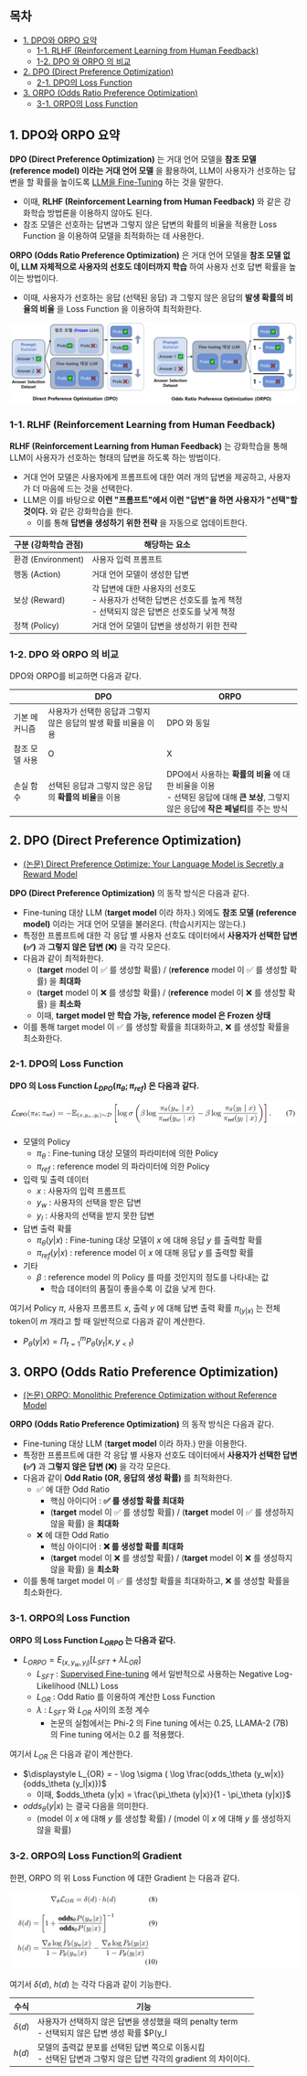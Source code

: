 ## 목차

* [1. DPO와 ORPO 요약](#1-dpo와-orpo-요약)
  * [1-1. RLHF (Reinforcement Learning from Human Feedback)](#1-1-rlhf-reinforcement-learning-from-human-feedback)
  * [1-2. DPO 와 ORPO 의 비교](#1-2-dpo-와-orpo-의-비교)
* [2. DPO (Direct Preference Optimization)](#2-dpo-direct-preference-optimization)
  * [2-1. DPO의 Loss Function](#2-1-dpo의-loss-function)
* [3. ORPO (Odds Ratio Preference Optimization)](#3-orpo-odds-ratio-preference-optimization)
  * [3-1. ORPO의 Loss Function](#3-1-orpo의-loss-function)

## 1. DPO와 ORPO 요약

**DPO (Direct Preference Optimization)** 는 거대 언어 모델을 **참조 모델 (reference model) 이라는 거대 언어 모델** 을 활용하여, LLM이 사용자가 선호하는 답변을 할 확률을 높이도록 [LLM을 Fine-Tuning](LLM_기초_Fine_Tuning.md) 하는 것을 말한다.

* 이때, **RLHF (Reinforcement Learning from Human Feedback)** 와 같은 강화학습 방법론을 이용하지 않아도 된다.
* 참조 모델은 선호하는 답변과 그렇지 않은 답변의 확률의 비율을 적용한 Loss Function 을 이용하여 모델을 최적화하는 데 사용한다.

**ORPO (Odds Ratio Preference Optimization)** 은 거대 언어 모델을 **참조 모델 없이, LLM 자체적으로 사용자의 선호도 데이터까지 학습** 하여 사용자 선호 답변 확률을 높이는 방법이다.

* 이때, 사용자가 선호하는 응답 (선택된 응답) 과 그렇지 않은 응답의 **발생 확률의 비율의 비율** 을 Loss Function 을 이용하여 최적화한다.

![image](images/Fine_Tuning_DPO_ORPO_1.PNG)

### 1-1. RLHF (Reinforcement Learning from Human Feedback)

**RLHF (Reinforcement Learning from Human Feedback)** 는 강화학습을 통해 LLM이 사용자가 선호하는 형태의 답변을 하도록 하는 방법이다.

* 거대 언어 모델은 사용자에게 프롬프트에 대한 여러 개의 답변을 제공하고, 사용자가 더 마음에 드는 것을 선택한다.
* LLM은 이를 바탕으로 **이런 "프롬프트"에서 이런 "답변"을 하면 사용자가 "선택"할 것이다.** 와 같은 강화학습을 한다.
  * 이를 통해 **답변을 생성하기 위한 전략** 을 자동으로 업데이트한다. 

| 구분 (강화학습 관점)     | 해당하는 요소                                                                    |
|------------------|----------------------------------------------------------------------------|
| 환경 (Environment) | 사용자 입력 프롬프트                                                                |
| 행동 (Action)      | 거대 언어 모델이 생성한 답변                                                           |
| 보상 (Reward)      | 각 답변에 대한 사용자의 선호도<br>- 사용자가 선택한 답변은 선호도를 높게 책정<br>- 선택되지 않은 답변은 선호도를 낮게 책정 |
| 정책 (Policy)      | 거대 언어 모델이 답변을 생성하기 위한 전략                                                   |

### 1-2. DPO 와 ORPO 의 비교

DPO와 ORPO를 비교하면 다음과 같다.

|          | DPO                                  | ORPO                                                                                     |
|----------|--------------------------------------|------------------------------------------------------------------------------------------|
| 기본 메커니즘  | 사용자가 선택한 응답과 그렇지 않은 응답의 발생 확률 비율을 이용 | DPO 와 동일                                                                                 |
| 참조 모델 사용 | O                                    | X                                                                                        |
| 손실 함수    | 선택된 응답과 그렇지 않은 응답의 **확률의 비율**을 이용    | DPO에서 사용하는 **확률의 비율** 에 대한 비율을 이용<br>- 선택된 응답에 대해 **큰 보상**, 그렇지 않은 응답에 **작은 페널티**를 주는 방식 |

## 2. DPO (Direct Preference Optimization)

* [(논문) Direct Preference Optimize: Your Language Model is Secretly a Reward Model](https://arxiv.org/pdf/2305.18290)

**DPO (Direct Preference Optimization)** 의 동작 방식은 다음과 같다.

* Fine-tuning 대상 LLM (**target model** 이라 하자.) 외에도 **참조 모델 (reference model)** 이라는 거대 언어 모델을 불러온다. (학습시키지는 않는다.)
* 특정한 프롬프트에 대한 각 응답 별 사용자 선호도 데이터에서 **사용자가 선택한 답변 (✅)** 과 **그렇지 않은 답변 (❌)** 을 각각 모은다.
* 다음과 같이 최적화한다.
  * (**target** model 이 ✅ 를 생성할 확률) / (**reference** model 이 ✅ 를 생성할 확률) 을 **최대화**
  * (**target** model 이 ❌ 를 생성할 확률) / (**reference** model 이 ❌ 를 생성할 확률) 을 **최소화**
  * 이때, **target model 만 학습 가능, reference model 은 Frozen 상태** 
* 이를 통해 target model 이 ✅ 를 생성할 확률을 최대화하고, ❌ 를 생성할 확률을 최소화한다.

### 2-1. DPO의 Loss Function

**DPO 의 Loss Function $L_{DPO}(\pi_\theta; \pi_{ref})$ 은 다음과 같다.**

![image](images/Fine_Tuning_DPO_ORPO_2.PNG)

* 모델의 Policy
  * $\pi_\theta$ : Fine-tuning 대상 모델의 파라미터에 의한 Policy
  * $\pi_{ref}$ : reference model 의 파라미터에 의한 Policy
* 입력 및 출력 데이터
  * $x$ : 사용자의 입력 프롬프트
  * $y_w$ : 사용자의 선택을 받은 답변
  * $y_l$ : 사용자의 선택을 받지 못한 답변
* 답변 출력 확률
  * $\pi_\theta(y|x)$ : Fine-tuning 대상 모델이 $x$ 에 대해 응답 $y$ 를 출력할 확률
  * $\pi_{ref}(y|x)$ : reference model 이 $x$ 에 대해 응답 $y$ 를 출력할 확률
* 기타
  * $\beta$ : reference model 의 Policy 를 따를 것인지의 정도를 나타내는 값
    * 학습 데이터의 품질이 좋을수록 이 값을 낮게 한다. 

여기서 Policy $\pi$, 사용자 프롬프트 $x$, 출력 $y$ 에 대해 답변 출력 확률 $\pi_(y|x)$ 는 전체 token이 $m$ 개라고 할 때 일반적으로 다음과 같이 계산한다.

* $\displaystyle P_\theta (y|x) = \Pi_{t=1}^m P_\theta (y_t|x, y_{<t})$

## 3. ORPO (Odds Ratio Preference Optimization)

* [(논문) ORPO: Monolithic Preference Optimization without Reference Model](https://arxiv.org/pdf/2403.07691)

**ORPO (Odds Ratio Preference Optimization)** 의 동작 방식은 다음과 같다.

* Fine-tuning 대상 LLM (**target model** 이라 하자.) 만을 이용한다.
* 특정한 프롬프트에 대한 각 응답 별 사용자 선호도 데이터에서 **사용자가 선택한 답변 (✅)** 과 **그렇지 않은 답변 (❌)** 을 각각 모은다.
* 다음과 같이 **Odd Ratio (OR, 응답의 생성 확률)** 를 최적화한다.
  * ✅ 에 대한 Odd Ratio
    * 핵심 아이디어 : **✅ 를 생성할 확률 최대화**
    * (**target** model 이 ✅ 를 생성할 확률) / (**target** model 이 ✅ 를 생성하지 않을 확률) 을 **최대화**
  * ❌ 에 대한 Odd Ratio
    * 핵심 아이디어 : **❌ 를 생성할 확률 최대화**
    * (**target** model 이 ❌ 를 생성할 확률) / (**target** model 이 ❌ 를 생성하지 않을 확률) 을 **최소화**
* 이를 통해 target model 이 ✅ 를 생성할 확률을 최대화하고, ❌ 를 생성할 확률을 최소화한다.

### 3-1. ORPO의 Loss Function

**ORPO 의 Loss Function $L_{ORPO}$ 는 다음과 같다.**

* $L_{ORPO} = E_{(x, y_w, y_l)}[L_{SFT} + \lambda L_{OR}]$
  * $L_{SFT}$ : [Supervised Fine-tuning](LLM_기초_Fine_Tuning_SFT.md) 에서 일반적으로 사용하는 Negative Log-Likelihood (NLL) Loss
  * $L_{OR}$ : Odd Ratio 를 이용하여 계산한 Loss Function
  * $\lambda$ : $L_{SFT}$ 와 $L_{OR}$ 사이의 조정 계수
    * 논문의 실험에서는 Phi-2 의 Fine tuning 에서는 0.25, LLAMA-2 (7B) 의 Fine tuning 에서는 0.2 를 적용했다. 

여기서 $L_{OR}$ 은 다음과 같이 계산한다.

* $\displaystyle L_{OR} = - \log \sigma ( \log \frac{odds_\theta (y_w|x)}{odds_\theta (y_l|x)})$
  * 이때, $odds_\theta (y|x) = \frac{\pi_\theta (y|x)}{1 - \pi_\theta (y|x)}$
* $odds_\theta (y|x)$ 는 결국 다음을 의미한다.
  * (model 이 $x$ 에 대해 $y$ 를 생성할 확률) / (model 이 $x$ 에 대해 $y$ 를 생성하지 않을 확률)

### 3-2. ORPO의 Loss Function의 Gradient

한편, ORPO 의 위 Loss Function 에 대한 Gradient 는 다음과 같다.

![image](images/Fine_Tuning_DPO_ORPO_3.PNG)

여기서 $\delta(d)$, $h(d)$ 는 각각 다음과 같이 기능한다.

| 수식          | 기능                                                                      |
|-------------|-------------------------------------------------------------------------|
| $\delta(d)$ | 사용자가 선택하지 않은 답변을 생성했을 때의 penalty term<br>- 선택되지 않은 답변 생성 확률 $P(y_l      |x)$ 이 늘어나면 이 값은 0 에 가까워진다. |
| $h(d)$      | 모델의 출력값 분포를 선택된 답변 쪽으로 이동시킴<br>- 선택된 답변과 그렇지 않은 답변 각각의 gradient 의 차이이다. |
